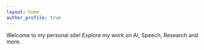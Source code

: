 ```yaml
---
layout: home
author_profile: true
---
```


Welcome to my personal site!
Explore my work on AI, Speech, Research and more.
